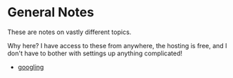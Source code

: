 # General Notes

These are notes on vastly different topics. 

Why here? I have access to these from anywhere, the hosting is free, and I
don't have to bother with settings up anything complicated!

- [googling](./googling.md)
